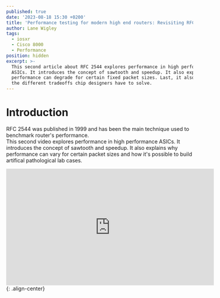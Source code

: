 ```yaml
---
published: true
date: '2023-08-18 15:30 +0200'
title: 'Performance testing for modern high end routers: Revisiting RFC 2544 (Part 2) '
author: Lane Wigley
tags:
  - iosxr
  - Cisco 8000
  - Performance
position: hidden
excerpt: >-
  This second article about RFC 2544 explores performance in high performance
  ASICs. It introduces the concept of sawtooth and speedup. It also explains why
  performance can degrade for certain fixed packet sizes. Last, it also analyzes
  the different tradeoffs chip designers have to solve.
---
```

# Introduction

RFC 2544 was published in 1999 and has been the main technique used to benchmark router's performance.  
This second video explores performance in high performance ASICs. It introduces the concept of sawtooth and speedup. It also explains why performance can vary for certain  packet sizes and how it's possible to build artifical pathological lab cases.

<iframe width="560" height="315" src="https://www.youtube.com/embed/2RKZ9mAwP7w" title="YouTube video player" frameborder="0" allow="accelerometer; autoplay; clipboard-write; encrypted-media; gyroscope; picture-in-picture; web-share" allowfullscreen></iframe>{: .align-center}